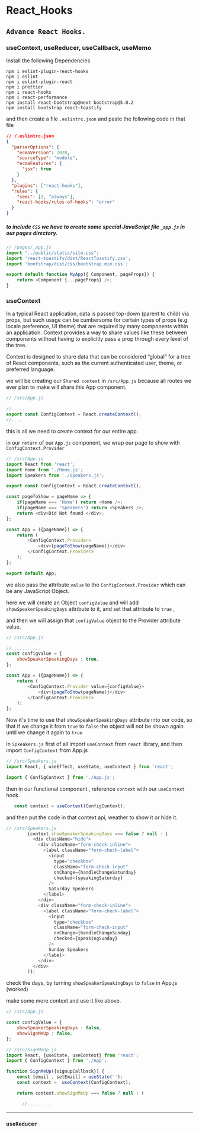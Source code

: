 # React_Hooks

## `Advance React Hooks.`

### useContext, useReducer, useCallback, useMemo

Install the following Dependencies

```
npm i eslint-plugin-react-hooks
npm i eslint
npm i eslint-plugin-react
npm i prettier
npm i react-hooks
npm i react-performance
npm install react-bootstrap@next bootstrap@5.0.2
npm install bootstrap react-toastify
```

and then create a file `.eslintrc.json` and paste the following code in that file

```json
// /.eslintrc.json
{
  "parserOptions": {
    "ecmaVersion": 2020,
    "sourceType": "module",
    "ecmaFeatures": {
      "jsx": true
    }
  },
  "plugins": ["react-hooks"],
  "rules": {
    "semi": [2, "always"],
    "react-hooks/rules-of-hooks": "error"
  }
}
```

#####  to include `CSS` we have to create some special JavaScript file `_app.js` in our pages directory.
```js
// /pages/_app.js
import "../public/static/site.css";
import 'react-toastify/dist/ReactToastify.css';
import 'bootstrap/dist/css/bootstrap.min.css';

export default function MyApp({ Component, pageProps}) {
    return <Component {...pageProps} />;
}
```

### useContext

In a typical React application, data is passed top-down (parent to child) via props, but such usage can be cumbersome for certain types of props (e.g. locale preference, UI theme) that are required by many components within an application. Context provides a way to share values like these between components without having to explicitly pass a prop through every level of the tree.

Context is designed to share data that can be considered “global” for a tree of React components, such as the current authenticated user, theme, or preferred language.


we will be creating our `Shared context` in `/src/App.js` because all routes we ever plan to make will share this App component.
```js
// /src/App.js

//.....
export const ConfigContext = React.createContext();
//....
```
this is all we need to create context for our entire app.

in our `return` of our `App.js` component, we wrap our page to show with `ConfigContext.Provider`

```js
// /src/App.js
import React from 'react';
import Home from './Home.js';
import Speakers from './Speakers.js';

export const ConfigContext = React.createContext();

const pageToShow = pageName => {
    if(pageName === 'Home') return <Home />;
    if(pageName === 'Speakers') return <Speakers />;
    return <div>Did Not found </div>;
};

const App = ({pageName}) => {
    return (
        <ConfigContext.Provider>
            <div>{pageToShow(pageName)}</div>
        </ConfigContext.Provider>
    );
};

export default App;

```

we also pass the attribute `value` to the `ConfigContext.Provider` which can be any JavaScript Object.

here we will create an Object `configValue` and will add `showSpeakerSpeakingDays` attribute to it, and set that attribute to `true` ,

and then we will assign that `configValue` object to the Provider attribute value.

```js
// /src/App.js

//...........
const configValue = {
    showSpeakerSpeakingDays : true,
};

const App = ({pageName}) => {
    return (
        <ConfigContext.Provider value={configValue}>
            <div>{pageToShow(pageName)}</div>
        </ConfigContext.Provider>
    );
};

```
Now it's time to use that `showSpeakerSpeakingDays` attribute into our code, so that if we change it from `true` to `false` the object will not be shown again until we change it again to `true`

in `Spkeakers.js` first of all import `useContext` from `react` library, and then import `ConfigContext` from App.js

```js
// /src/Speakers.js
import React, { useEffect, useState, useContext } from 'react';

import { ConfigContext } from './App.js';
```

then in our functional component , reference `context`  with our `useContext` hook.

```js
   const context = useContext(ConfigContext);
```

and then put the code in that context api, weather to show it or hide it.
```js
// /src/Speakers.js
        {context.showSpeakerSpeakingDays === false ? null : (
          <div className="hide">
            <div className="form-check-inline">
              <label className="form-check-label">
                <input
                  type="checkbox"
                  className="form-check-input"
                  onChange={handleChangeSaturday}
                  checked={speakingSaturday}
                />
                Saturday Speakers
              </label>
            </div>
            <div className="form-check-inline">
              <label className="form-check-label">
                <input
                  type="checkbox"
                  className="form-check-input"
                  onChange={handleChangeSunday}
                  checked={speakingSunday}
                />
                Sunday Speakers
              </label>
            </div>
          </div>
        )};

```

check the days, by turning `showSpeakerSpeakingDays` to `false` in App.js
(worked)


make some more context and use it like above.
```js
// /src/App.js

const configValue = {
    showSpeakerSpeakingDays : false,
    showSignMeUp : false,
};
```

```js
// /src/SignMeUp.js
import React, {useState, useContext} from 'react';
import { ConfigContext } from './App';

function SignMeUp({signupCallback}) {
    const [email , setEmail] = useState('');
    const context =  useContext(ConfigContext);

    return context.showSignMeUp === false ? null : (

      //.........

```
*************************************************************************************************************

### `useReducer`










